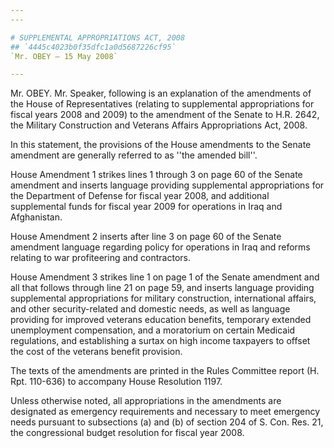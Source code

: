 ```yaml
---
---

# SUPPLEMENTAL APPROPRIATIONS ACT, 2008
## `4445c4023b0f35dfc1a0d5687226cf95`
`Mr. OBEY — 15 May 2008`

---
```



Mr. OBEY. Mr. Speaker, following is an explanation of the amendments 
of the House of Representatives (relating to supplemental 
appropriations for fiscal years 2008 and 2009) to the amendment of the 
Senate to H.R. 2642, the Military Construction and Veterans Affairs 
Appropriations Act, 2008.

In this statement, the provisions of the House amendments to the 
Senate amendment are generally referred to as ''the amended bill''.

House Amendment 1 strikes lines 1 through 3 on page 60 of the Senate 
amendment and inserts language providing supplemental appropriations 
for the Department of Defense for fiscal year 2008, and additional 
supplemental funds for fiscal year 2009 for operations in Iraq and 
Afghanistan.

House Amendment 2 inserts after line 3 on page 60 of the Senate 
amendment language regarding policy for operations in Iraq and reforms 
relating to war profiteering and contractors.

House Amendment 3 strikes line 1 on page 1 of the Senate amendment 
and all that follows through line 21 on page 59, and inserts language 
providing supplemental appropriations for military construction, 
international affairs, and other security-related and domestic needs, 
as well as language providing for improved veterans education benefits, 
temporary extended unemployment compensation, and a moratorium on 
certain Medicaid regulations, and establishing a surtax on high income 
taxpayers to offset the cost of the veterans benefit provision.

The texts of the amendments are printed in the Rules Committee report 
(H. Rpt. 110-636) to accompany House Resolution 1197.

Unless otherwise noted, all appropriations in the amendments are 
designated as emergency requirements and necessary to meet emergency 
needs pursuant to subsections (a) and (b) of section 204 of S. Con. 
Res. 21, the congressional budget resolution for fiscal year 2008.
